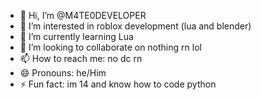 - 👋 Hi, I’m @M4TE0DEVELOPER
- 👀 I’m interested in roblox development (lua and blender)
- 🌱 I’m currently learning Lua
- 💞️ I’m looking to collaborate on nothing rn lol
- 📫 How to reach me: no dc rn
- 😄 Pronouns: he/Him
- ⚡ Fun fact: im 14 and know how to code python

<!---
M4TE0DEVELOPER/M4TE0DEVELOPER is a ✨ special ✨ repository because its `README.md` (this file) appears on your GitHub profile.
You can click the Preview link to take a look at your changes.
--->
